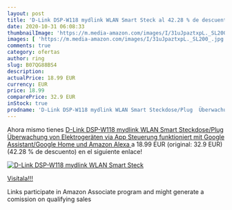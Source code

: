 ```yaml
---
layout: post
title: 'D-Link DSP-W118 mydlink WLAN Smart Steck al 42.28 % de descuento'
date: 2020-10-31 06:08:33
thumbnailImage: 'https://m.media-amazon.com/images/I/31uJpaztxpL._SL200_.jpg'
images: [ 'https://m.media-amazon.com/images/I/31uJpaztxpL._SL200_.jpg' ]
comments: true
category: ofertas
author: ring
slug: B07QG88BS4
description:
actualPrice: 18.99 EUR
currency: EUR
price: 18.99
comparePrice: 32.9 EUR
inStock: true
prodname: 'D-Link DSP-W118 mydlink WLAN Smart Steckdose/Plug  Überwachung von Elektrogeräten via App Steuerung  funktioniert mit Google Assistant/Google Home und Amazon Alexa '
---
```


Ahora mismo tienes [D-Link DSP-W118 mydlink WLAN Smart Steckdose/Plug  Überwachung von Elektrogeräten via App Steuerung  funktioniert mit Google Assistant/Google Home und Amazon Alexa ](https://www.amazon.de/dp/B07QG88BS4/?tag=tolees0ca-21) a 18.99 EUR (original: 32.9 EUR) (42.28 %  de descuento) en el siguiente enlace!

[![D-Link DSP-W118 mydlink WLAN Smart Steck](https://m.media-amazon.com/images/I/31uJpaztxpL._SL200_.jpg)](https://www.amazon.de/dp/B07QG88BS4/?tag=tolees0ca-21)

[Visítala!!!](https://www.amazon.de/dp/B07QG88BS4/?tag=tolees0ca-21)

Links participate in Amazon Associate program and might generate a comission on qualifying sales
